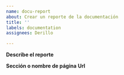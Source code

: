 ```yaml
---
name: docu-report
about: Crear un reporte de la documentación
title: ''
labels: documentation
assignees: Derillo

---
```


**Describe el reporte**

**Sección o nombre de página**
**Url**
